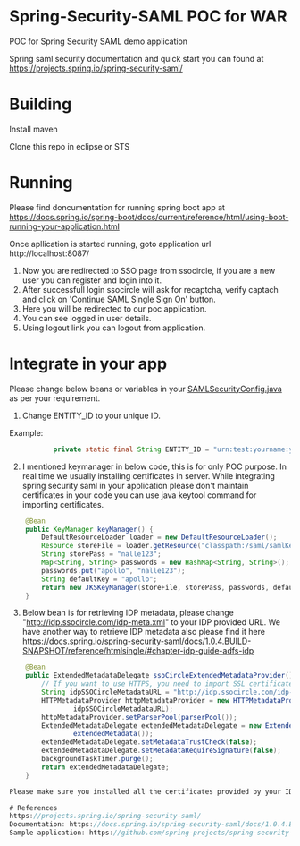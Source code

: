 # Spring-Security-SAML POC for WAR
POC for Spring Security SAML demo application

Spring saml security documentation and quick start you can found at https://projects.spring.io/spring-security-saml/

# Building
Install maven

Clone this repo in eclipse or STS

# Running
Please find doncumentation for running spring boot app at https://docs.spring.io/spring-boot/docs/current/reference/html/using-boot-running-your-application.html

Once apllication is started running, goto application url http://localhost:8087/

1) Now you are redirected to SSO page from ssocircle, if you are a new user you can register and login into it.
2) After successfull login ssocircle will ask for recaptcha, verify captach and click on 'Continue SAML Single Sign On' button.
3) Here you will be redirected to our poc application.
4) You can see logged in user details.
4) Using logout link you can logout from application.

# Integrate in your app
Please change below beans or variables in your [SAMLSecurityConfig.java](src/main/java/com/aa/security/saml/config/SAMLSecurityConfig.java) as per your requirement.
1) Change ENTITY_ID to your unique ID.

 Example: 
```java
           private static final String ENTITY_ID = "urn:test:yourname:yourcity";
```
2) I mentioned keymanager in below code, this is for only POC purpose. In real time we usually installing certificates in server. While integrating spring security saml in your application please don't maintain certificates in your code you can use java keytool command for importing certificates.

```java
    @Bean
    public KeyManager keyManager() {
        DefaultResourceLoader loader = new DefaultResourceLoader();
        Resource storeFile = loader.getResource("classpath:/saml/samlKeystore.jks");
        String storePass = "nalle123";
        Map<String, String> passwords = new HashMap<String, String>();
        passwords.put("apollo", "nalle123");
        String defaultKey = "apollo";
        return new JKSKeyManager(storeFile, storePass, passwords, defaultKey);
    }
```
3) Below bean is for retrieving IDP metadata, please change "http://idp.ssocircle.com/idp-meta.xml" to your IDP provided URL. We have another way to retrieve IDP metadata also please find it here https://docs.spring.io/spring-security-saml/docs/1.0.4.BUILD-SNAPSHOT/reference/htmlsingle/#chapter-idp-guide-adfs-idp
```java
    @Bean
    public ExtendedMetadataDelegate ssoCircleExtendedMetadataProvider() throws MetadataProviderException {
        // If you want to use HTTPS, you need to import SSL certificates
        String idpSSOCircleMetadataURL = "http://idp.ssocircle.com/idp-meta.xml";
        HTTPMetadataProvider httpMetadataProvider = new HTTPMetadataProvider(this.backgroundTaskTimer, httpClient(),
                idpSSOCircleMetadataURL);
        httpMetadataProvider.setParserPool(parserPool());
        ExtendedMetadataDelegate extendedMetadataDelegate = new ExtendedMetadataDelegate(httpMetadataProvider,
                extendedMetadata());
        extendedMetadataDelegate.setMetadataTrustCheck(false);
        extendedMetadataDelegate.setMetadataRequireSignature(false);
        backgroundTaskTimer.purge();
        return extendedMetadataDelegate;
    }

Please make sure you installed all the certificates provided by your IDP or SAML team.

# References
https://projects.spring.io/spring-security-saml/
Documentation: https://docs.spring.io/spring-security-saml/docs/1.0.4.BUILD-SNAPSHOT/reference/htmlsingle/
Sample application: https://github.com/spring-projects/spring-security-saml/tree/develop/sample


